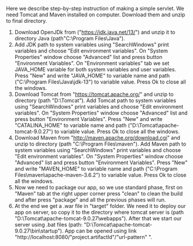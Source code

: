 Here we describe step-by-step instruction of making a simple servlet.
We need Tomcat and Maven installed on computer.
Download them and unzip to final directory.

1.  Download OpenJDk from ("https://jdk.java.net/13/") and unzip it to directory Java (path"C:\Program Files\Java").
2.  Add JDK path to system variables using "SearchWindows" print variables and choose "Edit environment variables".
    On "System Properties" window choose "Advanced" list and press button "Environment Variables". 
    On "Environment variables" tab we set JAVA_HOME variable for both system variables and user variables. 
    Press "New" and write "JAVA_HOME" to variable name and path ("C:\Program Files\Java\jdk-13") to variable value. Press Ok to close 
    all the windows. 
3.  Download Tomcat from "https://tomcat.apache.org/" and unzip to directory (path "D:\Tomcat"). Add Tomcat path to 
    system variables using "SearchWindows" print variables and choose "Edit environment variables".
    On "System Properties" window choose "Advanced" list and press button "Environment Variables". 
    Press "New" and write "CATALINA_HOME" to variable name and path ("D:\Tomcat\apache-tomcat-9.0.27") to variable value. Press Ok to close 
    all the windows.
4. Download Maven from "http://maven.apache.org/download.cgi" and unzip to directory (path "C:\Program Files\maven"). Add Maven path to 
   system variables using "SearchWindows" print variables and choose "Edit environment variables".
   On "System Properties" window choose "Advanced" list and press button "Environment Variables". 
   Press "New" and write "MAVEN_HOME" to variable name and path ("C:\Program Files\maven\apache-maven-3.6.2") to variable value. Press Ok to close 
   all the windows.
6.  Now we need to package our app, so we use standard phase, first on "Maven" tab 
    at the right upper corner press "clean" to clean the build and after press "package" and all the previous phases will run.
7.  At the end we get a .war file in "target" folder. We need it to deploy our app on server, so copy it to the
    directory where tomcat server is (path "D:\Tomcat\apache-tomcat-9.0.27\webapps"). 
    After that we start our server using .bat files (path: "D:\Tomcat\apache-tomcat-9.0.27\bin\startup").
    App can be opened using link "http://localhost:8080/"project.artifactId"/"url-pattern" ".
